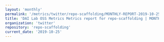 ```yaml
---
layout: 'monthly'
permalink: '/metrics/twitter/repo-scaffolding/MONTHLY-REPORT-2019-10-25/'
title: 'DAI Lab OSS Metrics Metrics report for repo-scaffolding | MONTHLY-REPORT-2019-10-25'
organization: 'twitter'
repository: 'repo-scaffolding'
current_date: '2019-10-25'
---
```


